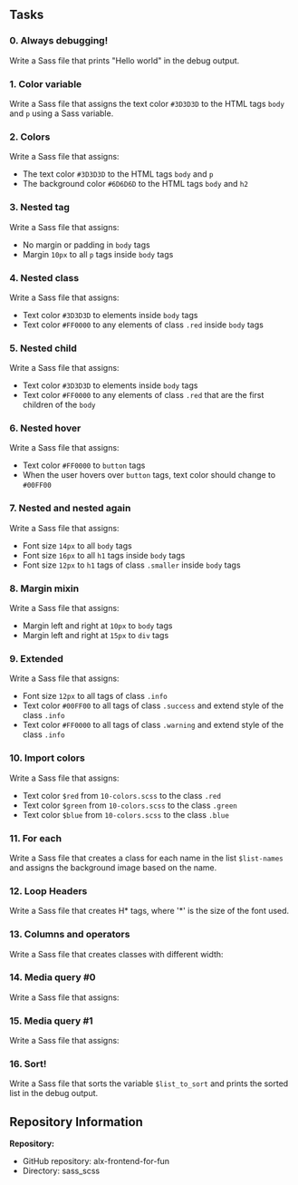 ## Tasks

### 0. Always debugging!

Write a Sass file that prints "Hello world" in the debug output.

### 1. Color variable

Write a Sass file that assigns the text color `#3D3D3D` to the HTML tags `body` and `p` using a Sass variable.

### 2. Colors

Write a Sass file that assigns:
- The text color `#3D3D3D` to the HTML tags `body` and `p`
- The background color `#6D6D6D` to the HTML tags `body` and `h2`

### 3. Nested tag

Write a Sass file that assigns:
- No margin or padding in `body` tags
- Margin `10px` to all `p` tags inside `body` tags

### 4. Nested class

Write a Sass file that assigns:
- Text color `#3D3D3D` to elements inside `body` tags
- Text color `#FF0000` to any elements of class `.red` inside `body` tags

### 5. Nested child

Write a Sass file that assigns:
- Text color `#3D3D3D` to elements inside `body` tags
- Text color `#FF0000` to any elements of class `.red` that are the first children of the `body`

### 6. Nested hover

Write a Sass file that assigns:
- Text color `#FF0000` to `button` tags
- When the user hovers over `button` tags, text color should change to `#00FF00`

### 7. Nested and nested again

Write a Sass file that assigns:
- Font size `14px` to all `body` tags
- Font size `16px` to all `h1` tags inside `body` tags
- Font size `12px` to `h1` tags of class `.smaller` inside `body` tags

### 8. Margin mixin

Write a Sass file that assigns:
- Margin left and right at `10px` to `body` tags
- Margin left and right at `15px` to `div` tags

### 9. Extended

Write a Sass file that assigns:
- Font size `12px` to all tags of class `.info`
- Text color `#00FF00` to all tags of class `.success` and extend style of the class `.info`
- Text color `#FF0000` to all tags of class `.warning` and extend style of the class `.info`

### 10. Import colors

Write a Sass file that assigns:
- Text color `$red` from `10-colors.scss` to the class `.red`
- Text color `$green` from `10-colors.scss` to the class `.green`
- Text color `$blue` from `10-colors.scss` to the class `.blue`

### 11. For each

Write a Sass file that creates a class for each name in the list `$list-names` and assigns the background image based on the name.

### 12. Loop Headers

Write a Sass file that creates H* tags, where '*' is the size of the font used.

### 13. Columns and operators

Write a Sass file that creates classes with different width:

### 14. Media query #0

Write a Sass file that assigns:

### 15. Media query #1

Write a Sass file that assigns:

### 16. Sort!

Write a Sass file that sorts the variable `$list_to_sort` and prints the sorted list in the debug output.

## Repository Information

**Repository:**
- GitHub repository: alx-frontend-for-fun
- Directory: sass_scss